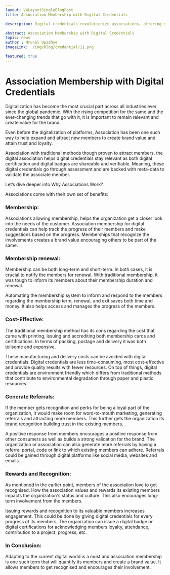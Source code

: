 ```yaml
---
layout: V4LayoutSingleBlogPost
title: Association Membership with Digital Credentials

description: Digital credentials revolutionize associations, offering verifiable recognition, automated membership management, and cost-effective certifications.

abstract: Association Membership with Digital Credentials
topic: news
author : Mrunal Upadhye
imageLink:  /img/blog/credential/11.png

featured: true
---
```

# Association Membership with Digital Credentials
Digitalization has become the most crucial part across all industries ever since the global pandemic. With the rising competition for the same and the ever-changing trends that go with it, it is important to remain relevant and create value for the brand. 

Even before the digitalization of platforms, Association has been one such way to help expand and attract new members to create brand value and attain trust and loyalty.

Association with traditional methods though proven to attract members, the digital association helps digital credentials stay relevant as both digital certification and digital badges are shareable and verifiable. Meaning, these digital credentials go through assessment and are backed with meta-data to validate the associate member.

Let’s dive deeper into Why Associations Work?

Associations come with their own set of benefits:

### Membership: 

Associations allowing membership, helps the organization get a closer look into the needs of the customer. Association membership for digital credentials can help track the progress of their members and make suggestions based on the progress. Memberships that recognize the involvements creates a brand value encouraging others to be part of the same. 

### Membership renewal:

Membership can be both long-term and short-term. In both cases, it is crucial to notify the members for renewal. With traditional membership, it was tough to inform its members about their membership duration and renewal.

Automating the membership system to inform and respond to the members regarding the membership term, renewal, and exit saves both time and money. It also helps access and manages the progress of the members.

### Cost-Effective:

The traditional membership method has its cons regarding the cost that came with printing, issuing and accrediting both membership cards and certifications. In terms of packing, postage and delivery it was both toilsome and expensive.

These manufacturing and delivery costs can be avoided with digital credentials. Digital credentials are less time-consuming, most cost-effective and provide quality results with fewer resources. On top of things, digital credentials are environment friendly which differs from traditional methods that contribute to environmental degradation through paper and plastic resources.

### Generate Referrals:

If the member gets recognition and perks for being a loyal part of the organization, it would make room for word-to-mouth marketing, generating referrals and attracting more members. This further gets the organization its brand recognition building trust in the existing members.

A positive response from members encourages a positive response from other consumers as well as builds a strong validation for the brand. The organization or association can also generate more referrals by having a referral portal, code or link to which existing members can adhere. Referrals could be gained through digital platforms like social media, websites and emails.

### Rewards and Recognition:

As mentioned in the earlier point, members of the association love to get recognised. How the association values and rewards its existing members impacts the organization's status and culture. This also encourages long-term involvement from the members. 

Issuing rewards and recognition to its valuable members increases engagement. This could be done by giving digital credentials for every progress of its members. The organization can issue a digital badge or digital certifications for acknowledging members loyalty, attendance, contribution to a project, progress, etc.

### In Conclusion:

Adapting to the current digital world is a must and association membership is one such term that will quantify its members and create a brand value. It allows members to get recognised and encourages their involvement. 

